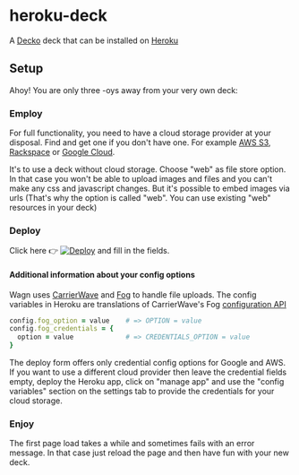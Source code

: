 # heroku-deck
A [Decko](https://decko.org) deck that can be installed on [Heroku](http://heroku.com)

## Setup

Ahoy! You are only three -oys away from your very own deck:

### Employ

For full functionality, you need to have a cloud storage provider at your disposal. Find and get one if you don't have one. For example
[AWS S3](https://aws.amazon.com/s3/), [Rackspace](https://www.rackspace.com) or [Google Cloud](https://cloud.google.com).

It's to use a deck without cloud storage. Choose "web" as file store option. In that case you won't be able to upload images and files and you can't make any css and javascript changes. But it's possible to embed images via urls (That's why the option is called "web". You can use existing "web" resources in your deck)

### Deploy

Click here :point_right: [![Deploy](https://www.herokucdn.com/deploy/button.svg)](https://heroku.com/deploy?template=https://github.com/decko-commons/heroku-deck) and fill in the fields.

#### Additional information about your config options ####
Wagn uses [CarrierWave](https://github.com/carrierwaveuploader/carrierwave) and [Fog](https://github.com/fog/fog) 
to handle file uploads. The config variables in Heroku are translations of CarrierWave's Fog [configuration API](https://github.com/carrierwaveuploader/carrierwave#fog)

```ruby
config.fog_option = value    # => OPTION = value
config.fog_credentials = {
  option = value             # => CREDENTIALS_OPTION = value
}
```

The deploy form offers only credential config options for Google and AWS. If you want to use a different cloud provider then leave the credential fields empty, deploy the Heroku app, click on "manage app" and use the "config variables" section on the settings tab to provide the credentials for your cloud storage.

### Enjoy

The first page load takes a while and sometimes fails with an error message. 
In that case just reload the page and then have fun with your new deck.
